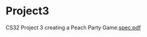 # Project3

CS32 Project 3 creating a Peach Party Game.[spec.pdf](https://github.com/tsakshi011/Project3/files/10830358/spec.pdf)
